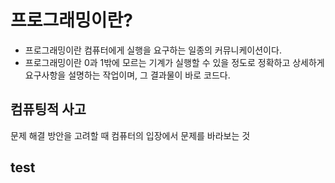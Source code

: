 # 프로그래밍이란?

- 프로그래밍이란 컴퓨터에게 실행을 요구하는 일종의 커뮤니케이션이다.
- 프로그래밍이란 0과 1밖에 모르는 기계가 실행할 수 있을 정도로 정확하고 상세하게 요구사항을 설명하는 작업이며, 그 결과물이 바로 코드다.

## 컴퓨팅적 사고

문제 해결 방안을 고려할 때 컴퓨터의 입장에서 문제를 바라보는 것

## test

